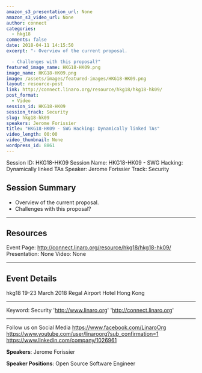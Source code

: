```yaml
---
amazon_s3_presentation_url: None
amazon_s3_video_url: None
author: connect
categories:
  - hkg18
comments: false
date: 2018-04-11 14:15:50
excerpt: "- Overview of the current proposal.

  - Challenges with this proposal?"
featured_image_name: HKG18-HK09.png
image_name: HKG18-HK09.png
image: /assets/images/featured-images/HKG18-HK09.png
layout: resource-post
link: http://connect.linaro.org/resource/hkg18/hkg18-hk09/
post_format:
  - Video
session_id: HKG18-HK09
session_track: Security
slug: hkg18-hk09
speakers: Jerome Forissier
title: "HKG18-HK09 - SWG Hacking: Dynamically linked TAs"
video_length: 00:00
video_thumbnail: None
wordpress_id: 8861
---
```


Session ID: HKG18-HK09
Session Name: HKG18-HK09 - SWG Hacking: Dynamically linked TAs
Speaker: Jerome Forissier
Track: Security

## Session Summary

- Overview of the current proposal.
- Challenges with this proposal?

---

## Resources

Event Page: http://connect.linaro.org/resource/hkg18/hkg18-hk09/
Presentation: None
Video: None

---

## Event Details

hkg18
19-23 March 2018
Regal Airport Hotel Hong Kong

---

Keyword: Security
'http://www.linaro.org'
'http://connect.linaro.org'

---

Follow us on Social Media
https://www.facebook.com/LinaroOrg
https://www.youtube.com/user/linaroorg?sub_confirmation=1
https://www.linkedin.com/company/1026961

**Speakers**: Jerome Forissier

**Speaker Positions**: Open Source Software Engineer
